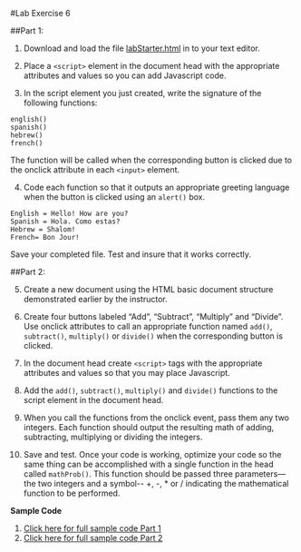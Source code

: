 #Lab Exercise 6

##Part 1:
1. Download and load the file [labStarter.html](https://github.com/yclim95/JavaScript-for-Beginners/blob/master/session6_functions/lab_exercise6/labStarter.html) in to your text editor.

2. Place a `<script>` element in the document head with the appropriate attributes and values so you can add Javascript code.

3. In the script element you just created, write the signature of the following functions:


```
english()
spanish()
hebrew()
french()
```

The function will be called when the corresponding button is clicked due to the onclick attribute in each `<input>` element.

4. Code each function so that it outputs an appropriate greeting language when the button is clicked using an `alert()` box.

```
English = Hello! How are you?
Spanish = Hola. Como estas?
Hebrew = Shalom!
French= Bon Jour!
```

Save your completed file. Test and insure that it works correctly.


##Part 2:

5. Create a new document using the HTML basic document structure demonstrated earlier by the instructor.

6. Create four buttons labeled “Add”, “Subtract”, “Multiply” and “Divide”. Use onclick attributes to call an appropriate function named `add()`, `subtract()`, `multiply()` or `divide()` when the corresponding button is clicked.

7. In the document head create `<script>` tags with the appropriate attributes and values so that you may place Javascript.

8. Add the `add()`, `subtract()`, `multiply()` and `divide()` functions to the script element in the document head.

9. When you call the functions from the onclick event, pass them any two integers. Each function should output the resulting math of adding, subtracting, multiplying or dividing the integers.

10. Save and test. Once your code is working, optimize your code so the same thing can be accomplished with a single function in the head called `mathProb()`. This function should be passed three parameters—the two integers and a symbol-- +, -, * or / indicating the mathematical function to be performed.



**Sample Code**

1. [Click here for full sample code Part 1](lab_exercise6_part1.html)
2. [Click here for full sample code Part 2](https://github.com/yclim95/JavaScript-for-Beginners/blob/master/session6_functions/lab_exercise6/lab_exercise6_part2.html)